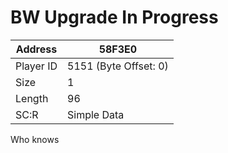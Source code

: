 
#  BW Upgrade In Progress
Address   | 58F3E0
----------|-------------
Player ID | 5151 (Byte Offset: 0)
Size 	  | 1
Length 	  | 96
SC:R      | Simple Data

Who knows
